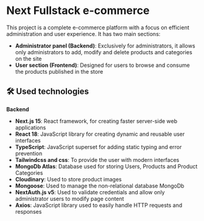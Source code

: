 # Next Fullstack e-commerce

This project is a complete e-commerce platform with a focus on efficient administration and user experience. It has two main sections:
- **Administrator panel (Backend)**: Exclusively for administrators, it allows only administrators to add, modify and delete products and categories on the site
- **User section (Frontend)**: Designed for users to browse and consume the products published in the store

## 🛠️ Used technologies
**Backend**
- **Next.js 15**: React framework, for creating faster server-side web applications
- **React 18**: JavaScript library for creating dynamic and reusable user interfaces
- **TypeScript**: JavaScript superset for adding static typing and error prevention
- **Tailwindcss and css**: To provide the user with modern interfaces
- **MongoDb Atlas**: Database used for storing Users, Products and Product Categories
- **Cloudinary**: Used to store product images
- **Mongoose**: Used to manage the non-relational database MongoDb
- **NextAuth.js v5**: Used to validate credentials and allow only administrator users to modify page content
- **Axios**: JavaScript library used to easily handle HTTP requests and responses
